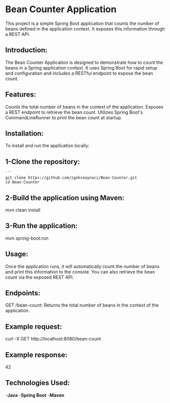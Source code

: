 # Bean Counter Application
This project is a simple Spring Boot application that counts the number of beans defined in the application context. It exposes this information through a REST API.

## **Introduction:**
The Bean Counter Application is designed to demonstrate how to count the beans in a Spring application context. It uses Spring Boot for rapid setup and configuration and includes a RESTful endpoint to expose the bean count.

## **Features:**
Counts the total number of beans in the context of the application.
Exposes a REST endpoint to retrieve the bean count.
Utilizes Spring Boot's CommandLineRunner to print the bean count at startup.
## **Installation:**
To install and run the application locally:
## 1-Clone the repository:
    ```
    git clone https://github.com/zgokceaynaci/Bean-Counter.git
    cd Bean-Counter
    
## 2-Build the application using Maven:
mvn clean install

## 3-Run the application:
mvn spring-boot:run

## **Usage:**
Once the application runs, it will automatically count the number of beans and print this information to the console. You can also retrieve the bean count via the exposed REST API.

## **Endpoints:**
GET /bean-count: Returns the total number of beans in the context of the application.
## Example request:
curl -X GET http://localhost:8080/bean-count
## Example response:
42

## **Technologies Used:**
-**Java**
-**Spring Boot**
-**Maven**
